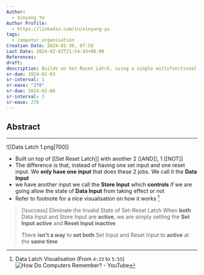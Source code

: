 ```yaml
---
Author:
  - Xinyang YU
Author Profile:
  - https://linkedin.com/in/xinyang-yu
tags:
  - computer_organisation
Creation Date: 2024-01-30, 07:59
Last Date: 2024-02-03T21:54:43+08:00
References: 
draft: 
description: Builds on Set-Reset Latch, using a single multifunctional Set input controlled by a Data Input. This simplifies data handling by avoiding invalid states. The Data Input can both set and erase the stored state when Store input is active, offering flexibility but increasing gate count.
sr-due: 2024-02-03
sr-interval: 1
sr-ease: "270"
sr-due: 2024-02-06
sr-interval: 3
sr-ease: 270
---
```

## Abstract
---
![[Data Latch 1.png|700]]
- Built on top of [[Set Reset Latch]] with another 2 [[AND]], 1 [[NOT]]
- The difference is that, instead of having one set input and one reset input. We **only have one input** that does these 2 jobs. We call it the **Data Input**
- we have another input we call the **Store Input** which **controls** if we are going allow the state of **Data Input** from taking effect or not
- Refer to footnote for a nice visualisation on how it works [^1]

>[!success] Eliminate the Invalid State of Set-Reset Latch
>When **both** Data Input and Store Input are **active**, we are simply setting the **Set Input active** and **Reset Input inactive**
>
>There **isn't a way** to **set both** Set Input and Reset Input to **active** at the **same time**

[^1]: Data Latch Visualisation (From `4:33` to `5:55`)
![How Do Computers Remember? - YouTube](https://youtu.be/I0-izyq6q5s?si=uCiyGmIsDyOfcte9)